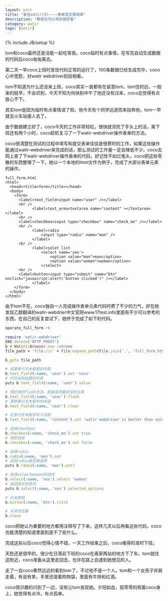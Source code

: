 ```yaml
---
layout: post
title: "爱在watir(3)————表单其实很简单"
description: "教程也可以写的很好看"
category: watir
tags: [watir]
---
```

{% include JB/setup %}

tom和coco最终还是没能一起吃宵夜。coco临时有点事情，在写完自动生成数据的代码后coco匆匆离去。

第二天一早coco上班时发现代码正常的运行了，100条数据已经生成完毕，coco心中宽慰，对watir webdriver刮目相看。

tom不知道为什么还没来上班，coco其实一直都有在留意tom，tom住的远，一般来的挺早，不会迟到，今天不知为何快到中午了他还没有过来，coco总觉得有点放心不下。

其实tom是因为临时有点事情请了假，他今天有个同学远道而来投奔他，tom一早就去火车站接人去了。

由于数据建立好了，coco今天的工作非常轻松，很快就测完了手头上的活，离下班还有两个小时，coco趁机复习了一下watir-webdriver操作表单的方法。

coco很清楚在测试的过程中填写和提交表单往往是很费时的工作，如果这些操作能通过watir-webdriver来完成的话，那么测试的工作量一定会降低不少。coco去网上查了下watir-webdriver操作表单的代码，好记性不如烂笔头，coco把这些零散的东西整理了一下，她以一个本地的html文件为例子，完成了大部分表单元素的操作。

```
full_form.html
<html>
  <head><title>form</title></head>
  <body>
    <form>
      <label>text_field<input name="user" /></label>
      <br />
			<label>text_area<textarea name="content" ></textarea></label>
      <br />
      <label>checkbox<input type="checkbox" name="check_me" /></label>
      <br />
			<label>radio
				<input type="radio" name="man" />
			</label>
      <br />
			<label>selet list
				<select name='sex'>
					<option value="man">man</option>
					<option value="woman">woman</option>
				</select>
      <br />
      <label>button<input type="submit" name="btn" onclick="javascript:alert('button clicked')" /></label>
			</label>
    </form>
  </body>
</html>
```

由于tom不在，coco独自一人完成操作表单元素代码时费了不少的力气，好在她发现乙醇翻译的watir-webdrier中文官网www.17test.info里面有不少可以参考的东西，在自己的反复尝试下，她终于完成了如下的代码。


```ruby
operate_full_form.rb

require 'watir-webdriver'
ENV.delete('HTTP_PROXY')
b = Watir::Browser.new :chrome
file_path = 'file:///' + File.expand_path(File.join('.', 'full_form.html'))

b.goto file_path

# 设置单行文本框里的内容
b.text_field(:name, 'user').set 'coco'
# 打印出刚设置的内容
puts b.text_field(:name, 'user').value

# 很好用的flash方法，直接高亮要定位的元素
b.text_field(:name, 'user').flash
# 清除单行文本框中的内容
b.text_field(:name, 'user').clear

# 往多行文本框中写入内容
b.text_field(:name, 'content').set 'watir webdriver is better than selenium'

# 选择checkbox
b.checkbox(:name, 'check_me').set true
# 清除选择
b.checkbox(:name, 'check_me').set false

# 选择radio
b.radio(:name, 'man').set 
# 返回radio是否被选择
puts b.radio(:name, 'man').set? 

# 选择value为woman的选项
b.select(:name, 'sex').select 'woman'
# 返回选中的选项
puts b.select(:name, 'sex').selected_options

# 点击按钮
b.button(:name, 'btn').click

# 关闭浏览器
b.close

```

coco把她认为重要的地方都用注释写了下来，这样几天以后再看这些代码，coco也能清楚的知道里面到底干了些什么。

完成这些以后coco觉得心情不错，一天工作结束之后，coco难得的准时下班。

天色还是很早的，很少在日落前下班的coco在离家两站的地方下了车。tom就住这附近，coco准备从这里走回去，也许在路上会遇到她想见的人。

走了一会coco果然远远的看到tom了，不过他不是一个人。tom和一个女孩子并肩走着，有说有笑，手里还提着购物袋，里面有牛排和红酒。

coco很识趣的闪到了一边，没有让tom发现她。夕阳如血，孤零零的照着coco身上，她觉得有点冷，有点孤单。


